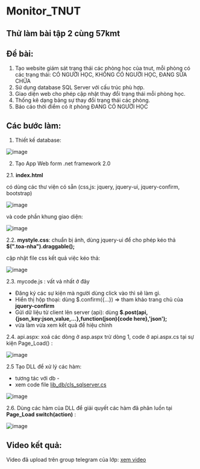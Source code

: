 # Monitor_TNUT

## Thử làm bài tập 2 cùng 57kmt

## Đề bài:
1. Tạo website giám sát trạng thái các phòng học của tnut, mỗi phòng có các trạng thái: CÓ NGƯỜI HỌC, KHÔNG CÓ NGƯỜI HỌC, ĐANG SỬA CHỮA
2. Sử dụng database SQL Server với cấu trúc phù hợp.
3. Giao diện web cho phép cập nhật thay đổi trạng thái mỗi phòng học.
4. Thống kê dạng bảng sự thay đổi trạng thái các phòng.
5. Báo cáo thời điểm có ít phòng ĐANG CÓ NGƯỜI HỌC

## Các bước làm:
1. Thiết kế database:

![image](https://github.com/user-attachments/assets/1bee25d0-9af7-47a5-872f-190313ea8c74)

2. Tạo App Web form .net framework 2.0

2.1. **index.html**  

có dùng các thư viện có sẵn (css,js: jquery, jquery-ui, jquery-confirm, bootstrap)

![image](https://github.com/user-attachments/assets/e76ba97f-0cab-4a39-845b-f6501c2ac97e)

và code phần khung giao diện:

![image](https://github.com/user-attachments/assets/3850dc05-962e-4d00-bc09-20665c5b18a1)

2.2. **mystyle.css**: chuẩn bị ảnh, dùng jquery-ui để cho phép kéo thả **$(".toa-nha").draggable();**

cập nhật file css kết quả việc kéo thả:

![image](https://github.com/user-attachments/assets/75ed1521-3d06-4d7b-b979-dcb7f4506e11)

2.3. mycode.js : vất vả nhất ở đây

- Đăng ký các sự kiện mà người dùng click vào thì sẽ làm gì.
- Hiển thị hộp thoại: dùng $.confirm({...})  => tham khảo trang chủ của **jquery-confirm**
- Gửi dữ liệu từ client lên server (api): dùng **$.post(api,{json_key:json_value,...},function(json){code here},'json');**
- vừa làm vừa xem kết quả để hiệu chỉnh

2.4. api.aspx: xoá các dòng ở asp.aspx trừ dòng 1, code ở api.aspx.cs tại sự kiện Page_Load() :

![image](https://github.com/user-attachments/assets/e1f74ef3-ef88-4289-b078-57bc8fa8e154)

2.5 Tạo DLL để xử lý các hàm: 
 - tương tác với db - 
 - xem code file [lib_db/cls_sqlserver.cs](lib_db/cls_sqlserver.cs)

  ![image](https://github.com/user-attachments/assets/6a59f781-86e1-476a-a184-4bfb10f687a9)


2.6. Dùng các hàm của DLL để giải quyết các hàm đã phân luồn tại **Page_Load switch(action)** :

![image](https://github.com/user-attachments/assets/41ce3783-568b-4fbc-a334-e2fd52a2c2a2)



## Video kết quả:

Video đã upload trên group telegram của lớp: [xem video](https://t.me/c/2461681536/50)




